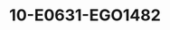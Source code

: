 ---
title: 10-E0631-EGO1482
image: /v1543919832/viterbo/10-E0631-EGO1482.jpg
brand: ego
layout: vestito
---
